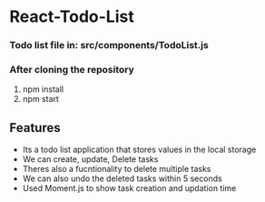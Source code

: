 # React-Todo-List
### Todo list file in: src/components/TodoList.js

### After cloning the repository
1. npm install
2. npm start

## Features
- Its a todo list application that stores values in the local storage
- We can create, update, Delete tasks
- Theres also a fucntionality to delete multiple tasks
- We can also undo the deleted tasks within 5 seconds
- Used Moment.js to show task creation and updation time
